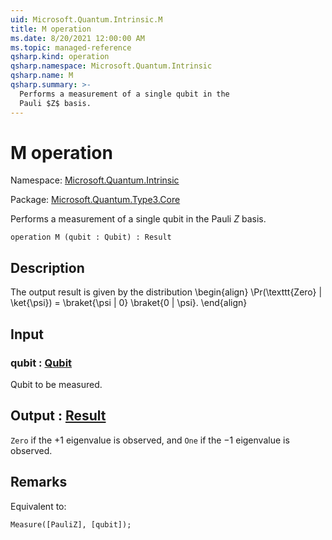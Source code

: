 ```yaml
---
uid: Microsoft.Quantum.Intrinsic.M
title: M operation
ms.date: 8/20/2021 12:00:00 AM
ms.topic: managed-reference
qsharp.kind: operation
qsharp.namespace: Microsoft.Quantum.Intrinsic
qsharp.name: M
qsharp.summary: >-
  Performs a measurement of a single qubit in the
  Pauli $Z$ basis.
---
```


# M operation

Namespace: [Microsoft.Quantum.Intrinsic](xref:Microsoft.Quantum.Intrinsic)

Package: [Microsoft.Quantum.Type3.Core](https://nuget.org/packages/Microsoft.Quantum.Type3.Core)


Performs a measurement of a single qubit in thePauli $Z$ basis.

```qsharp
operation M (qubit : Qubit) : Result
```


## Description

The output result is given bythe distribution\begin{align}\Pr(\texttt{Zero} | \ket{\psi}) =\braket{\psi | 0} \braket{0 | \psi}.\end{align}

## Input

### qubit : [Qubit](xref:microsoft.quantum.qsharp.valueliterals#qubit-literals)

Qubit to be measured.



## Output : [Result](xref:microsoft.quantum.qsharp.valueliterals#result-literal)

`Zero` if the $+1$ eigenvalue is observed, and `One` ifthe $-1$ eigenvalue is observed.

## Remarks

Equivalent to:```qsharpMeasure([PauliZ], [qubit]);```